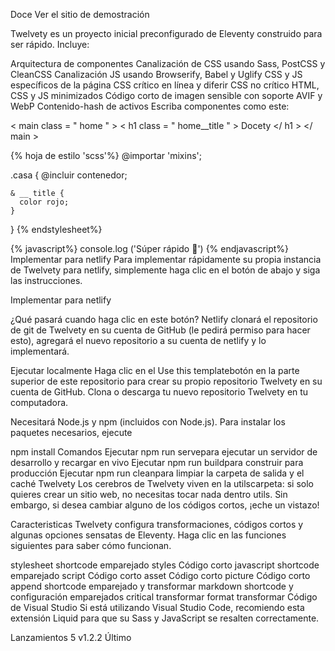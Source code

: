 Doce
Ver el sitio de demostración

Twelvety es un proyecto inicial preconfigurado de Eleventy construido para ser rápido. Incluye:

Arquitectura de componentes
Canalización de CSS usando Sass, PostCSS y CleanCSS
Canalización JS usando Browserify, Babel y Uglify
CSS y JS específicos de la página
CSS crítico en línea y diferir CSS no crítico
HTML, CSS y JS minimizados
Código corto de imagen sensible con soporte AVIF y WebP
Contenido-hash de activos
Escriba componentes como este:

< main  class = " home " > 
  < h1  class = " home__title " > Docety </ h1 > 
</ main >

{% hoja de estilo 'scss'%}
  @importar 'mixins';

  .casa {
    @incluir contenedor;

    & __ title {
      color rojo;
    }
  }
{% endstylesheet%}

{% javascript%}
  console.log ('Súper rápido 💨')
{% endjavascript%}
Implementar para netlify
Para implementar rápidamente su propia instancia de Twelvety para netlify, simplemente haga clic en el botón de abajo y siga las instrucciones.

Implementar para netlify

¿Qué pasará cuando haga clic en este botón? Netlify clonará el repositorio de git de Twelvety en su cuenta de GitHub (le pedirá permiso para hacer esto), agregará el nuevo repositorio a su cuenta de netlify y lo implementará.

Ejecutar localmente
Haga clic en el Use this templatebotón en la parte superior de este repositorio para crear su propio repositorio Twelvety en su cuenta de GitHub. Clona o descarga tu nuevo repositorio Twelvety en tu computadora.

Necesitará Node.js y npm (incluidos con Node.js). Para instalar los paquetes necesarios, ejecute

npm install
Comandos
Ejecutar npm run servepara ejecutar un servidor de desarrollo y recargar en vivo
Ejecutar npm run buildpara construir para producción
Ejecutar npm run cleanpara limpiar la carpeta de salida y el caché Twelvety
Los cerebros de Twelvety viven en la utilscarpeta: si solo quieres crear un sitio web, no necesitas tocar nada dentro utils. Sin embargo, si desea cambiar alguno de los códigos cortos, ¡eche un vistazo!

Caracteristicas
Twelvety configura transformaciones, códigos cortos y algunas opciones sensatas de Eleventy. Haga clic en las funciones siguientes para saber cómo funcionan.

stylesheet shortcode emparejado
styles Código corto
javascript shortcode emparejado
script Código corto
asset Código corto
picture Código corto
append shortcode emparejado y transformar
markdown shortcode y configuración emparejados
critical transformar
format transformar
Código de Visual Studio
Si está utilizando Visual Studio Code, recomiendo esta extensión Liquid para que su Sass y JavaScript se resalten correctamente.

Lanzamientos 5
v1.2.2
Último

